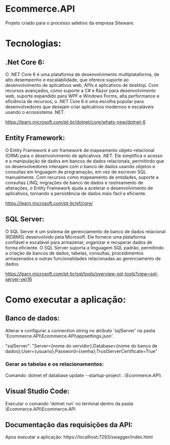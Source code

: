 # Ecommerce.API
Projeto criado para o processo seletivo da empresa Siteware.

# Tecnologias:

## .Net Core 6:
O .NET Core 6 é uma plataforma de desenvolvimento multiplataforma, de alto desempenho e escalabilidade, que oferece suporte ao desenvolvimento de aplicativos web, APIs e aplicativos de desktop. Com recursos avançados, 
como suporte a C# e Razor para desenvolvimento web, suporte expandido para WPF e Windows Forms, alta performance e eficiência de recursos, o .NET Core 6 é uma escolha popular para desenvolvedores que desejam criar 
aplicativos modernos e escaláveis usando o ecossistema .NET.

https://learn.microsoft.com/pt-br/dotnet/core/whats-new/dotnet-6

## Entity Framework:
O Entity Framework é um framework de mapeamento objeto-relacional (ORM) para o desenvolvimento de aplicativos .NET. Ele simplifica o acesso e a manipulação de dados em bancos de dados relacionais, 
permitindo que os desenvolvedores interajam com o banco de dados usando objetos e consultas em linguagem de programação, em vez de escrever SQL manualmente. Com recursos como mapeamento de entidades, 
suporte a consultas LINQ, migrações de banco de dados e rastreamento de alterações, o Entity Framework ajuda a acelerar o desenvolvimento de aplicativos, tornando a persistência de dados mais fácil e eficiente.

https://learn.microsoft.com/pt-br/ef/core/

## SQL Server:
O SQL Server é um sistema de gerenciamento de banco de dados relacional (RDBMS) desenvolvido pela Microsoft. Ele fornece uma plataforma confiável e escalável para armazenar, organizar e recuperar dados de forma eficiente. 
O SQL Server suporta a linguagem SQL padrão, permitindo a criação de bancos de dados, tabelas, consultas, procedimentos armazenados e outras funcionalidades relacionadas ao gerenciamento de dados. 

https://learn.microsoft.com/pt-br/sql/tools/overview-sql-tools?view=sql-server-ver16

# Como executar a aplicação:

## Banco de dados:
Alterar e configurar a connection string no atributo 'sqlServer' na pasta 'Ecommerce.API\Ecommerce.API\appsettings.json'.

"sqlServer": "Server={nome do servidor};Database={nome do banco de dados};User={usuario};Password={senha};TrustServerCertificate=True"

### Gerar as tabelas e os relacionamentos:
Comando: dotnet ef database update --startup-project ..\Ecommerce.API\

## Visual Studio Code:
Executar o comando 'dotnet run' no terminal dentro da pasta \Ecommerce.API\Ecommerce.API

## Documentação das requisições da API:
Apos executar a aplicação: https://localhost:7293/swagger/index.html
